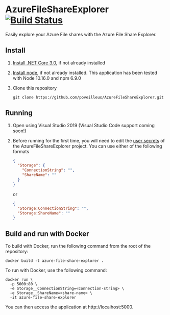 # AzureFileShareExplorer [![Build Status](https://dev.azure.com/poveilleux/AzureFileStorageExplorer/_apis/build/status/poveilleux.AzureFileShareExplorer?branchName=master)](https://dev.azure.com/poveilleux/AzureFileStorageExplorer/_build/latest?definitionId=1&branchName=master)

Easily explore your Azure File shares with the Azure File Share Explorer.

## Install
1. [Install .NET Core 3.0](https://dotnet.microsoft.com/download/dotnet-core/3.0), if not already installed

2. [Install node](https://nodejs.org/en/), if not already installed. This application has been tested with Node 10.16.0 and npm 6.9.0

3. Clone this repository
   ```
   git clone https://github.com/poveilleux/AzureFileShareExplorer.git
   ```

## Running
1. Open using Visual Studio 2019 (Visual Studio Code support coming soon!)

2. Before running for the first time, you will need to edit the [user secrets](https://docs.microsoft.com/en-us/aspnet/core/security/app-secrets?view=aspnetcore-3.0&tabs=windows) of the AzureFileShareExplorer project. You can use either of the following formats
   ```json
   {
     "Storage": {
	   "ConnectionString": "",
	   "ShareName": ""
	 }
   }
   ```
   or
   ```json
   {
     "Storage:ConnectionString": "",
     "Storage:ShareName": ""
   }
   ```

## Build and run with Docker
To build with Docker, run the following command from the root of the repository:

```
docker build -t azure-file-share-explorer .
```

To run with Docker, use the following command:

```
docker run \
  -p 5000:80 \
  -e Storage__ConnectionString=<connection-string> \
  -e Storage__ShareName=<share-name> \
  -it azure-file-share-explorer
```

You can then access the application at http://localhost:5000.
